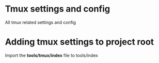 # Tmux settings and config
All tmux related settings and config

# Adding tmux settings to project root
Import the **tools/tmux/index** file to tools/index